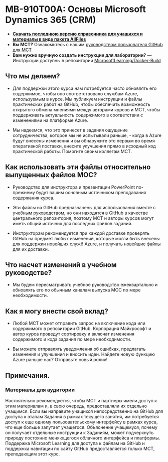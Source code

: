 # MB-910T00A: Основы Microsoft Dynamics 365 (CRM)

- **[Скачать последнюю версию справочника для учащихся и материалы в виде пакета AllFiles](https://learningdownloadcenter.microsoft.com/)**
- **Вы MCT?** Ознакомьтесь с нашим [руководством пользователя GitHub для MCT](https://microsoftlearning.github.io/MCT-User-Guide/)
- **Вам нужно вручную создать инструкции для лаборатории?** — Инструкции доступны в репозитории [MicrosoftLearning/Docker-Build](https://github.com/MicrosoftLearning/Docker-Build)

## Что мы делаем?

- Для поддержки этого курса нам потребуется часто обновлять его содержимое, чтобы оно соответствовало службам Azure, используемым в курсе.  Мы публикуем инструкции и файлы практических работ на GitHub, чтобы обеспечить возможность открытого обмена мнениями между авторами курсов и MCT, чтобы поддерживать актуальность содержимого в соответствии с изменениями на платформе Azure.

- Мы надеемся, что это принесет в задания ощущение сотрудничества, которое мы не испытывали раньше, - когда в Azure будут внесены изменения и вы обнаружите это первым во время оперативной поставки, внесите улучшения прямо в исходный код практической работы.  Помогите своим коллегам MCT.

## Как использовать эти файлы относительно выпущенных файлов MOC?

- Руководство для инструктора и презентации PowerPoint по-прежнему будут вашим основным источником преподавания содержания курса.

- Эти файлы на GitHub предназначены для использования вместе с учебным руководством, но они находятся в GitHub в качестве центрального репозитория, поэтому MCT и авторы курсов могут иметь общий источник для последних файлов заданий.

- Инструкторам рекомендуется при каждой доставке проверять GitHub на предмет любых изменений, которые могли быть внесены для поддержки новейших служб Azure, и получать новейшие файлы для их доставки.

## Что насчет изменений в учебном руководстве?

- Мы будем пересматривать учебное руководство ежеквартально и обновлять его по обычным каналам выпуска MOC по мере необходимости.

## Как я могу внести свой вклад?

- Любой MCT может отправить запрос на включение кода или содержимого в репозитории GitHub. Корпорация Майкрософт и автор курса проведут сортировку и включат изменения содержимого и кода задания по мере необходимости.

- Вы можете отправлять уведомления об ошибках, предлагать изменения и улучшения и вносить идеи.  Найдете новую функцию Azure раньше нас?  Отправьте новый ролик!

## Примечания.

### Материалы для аудитории

Настоятельно рекомендуется, чтобы MCT и партнеры имели доступ к этим материалам и, в свою очередь, предоставляли их отдельно учащимся.  Если вы направите учащихся непосредственно на GitHub для доступа к этапам Задания в рамках текущего занятия, им потребуется доступ к еще одному пользовательскому интерфейсу в рамках курса, что еще больше запутает учащегося. Объяснение учащемуся, почему он получает отдельные инструкции к Заданиям, может подчеркнуть природу постоянно меняющегося облачного интерфейса и платформы. Поддержка Microsoft Learning для доступа к файлам на GitHub и поддержка навигации по сайту GitHub предоставляется только MCT, преподающим этот курс.

